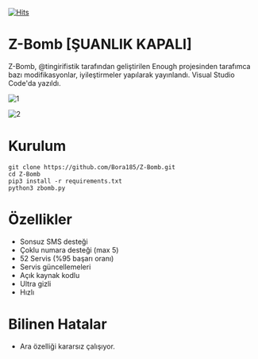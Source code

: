 [![Hits](https://hits.sh/github.com/Bora185/SMS-Bomber.svg?label=views&color=c44ee7)](https://hits.sh/github.com/Bora185/SMS-Bomber/)
# Z-Bomb [ŞUANLIK KAPALI]
Z-Bomb, @tingirifistik tarafından geliştirilen Enough projesinden tarafımca bazı modifikasyonlar, iyileştirmeler yapılarak yayınlandı. Visual Studio Code'da yazıldı.

![1](https://user-images.githubusercontent.com/111361998/214158175-446bc077-09e9-4cbc-90ce-d9b94fd349e5.png)

![2](https://user-images.githubusercontent.com/111361998/214158195-514333d3-a2f1-459e-8009-f5d6a09987f0.png)
# Kurulum
```
git clone https://github.com/Bora185/Z-Bomb.git
cd Z-Bomb
pip3 install -r requirements.txt
python3 zbomb.py
```
# Özellikler
- Sonsuz SMS desteği
- Çoklu numara desteği (max 5)
- 52 Servis (%95 başarı oranı)
- Servis güncellemeleri
- Açık kaynak kodlu
- Ultra gizli
- Hızlı

# Bilinen Hatalar
- Ara özelliği kararsız çalışıyor.


